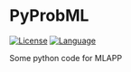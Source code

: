 # PyProbML
[![License](https://img.shields.io/packagist/l/doctrine/orm.svg)](LICENSE)
[![Language](https://img.shields.io/badge/language-python-orange.svg)](README.md)

Some python code for MLAPP
